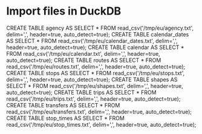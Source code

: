 # Import files in DuckDB

CREATE TABLE agency AS SELECT * FROM read_csv('/tmp/eu/agency.txt', delim=',', header=true, auto_detect=true);
CREATE TABLE calendar_dates AS SELECT * FROM read_csv('/tmp/eu/calendar_dates.txt', delim=',', header=true, auto_detect=true);
CREATE TABLE calendar AS SELECT * FROM read_csv('/tmp/eu/calendar.txt', delim=',', header=true, auto_detect=true);
CREATE TABLE routes AS SELECT * FROM read_csv('/tmp/eu/routes.txt', delim=',', header=true, auto_detect=true);
CREATE TABLE stops AS SELECT * FROM read_csv('/tmp/eu/stops.txt', delim=',', header=true, auto_detect=true);
CREATE TABLE shapes AS SELECT * FROM read_csv('/tmp/eu/shapes.txt', delim=',', header=true, auto_detect=true);
CREATE TABLE trips AS SELECT * FROM read_csv('/tmp/eu/trips.txt', delim=',', header=true, auto_detect=true);
CREATE TABLE transfers AS SELECT * FROM read_csv('/tmp/eu/transfers.txt', delim=',', header=true, auto_detect=true);
CREATE TABLE stop_times AS SELECT * FROM read_csv('/tmp/eu/stop_times.txt', delim=',', header=true, auto_detect=true);
